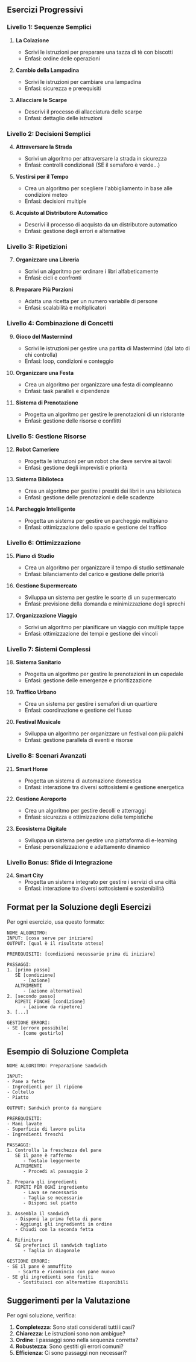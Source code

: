 
## Esercizi Progressivi

### Livello 1: Sequenze Semplici
1. **La Colazione**
   - Scrivi le istruzioni per preparare una tazza di tè con biscotti
   - Enfasi: ordine delle operazioni

2. **Cambio della Lampadina**
   - Scrivi le istruzioni per cambiare una lampadina
   - Enfasi: sicurezza e prerequisiti

3. **Allacciare le Scarpe**
   - Descrivi il processo di allacciatura delle scarpe
   - Enfasi: dettaglio delle istruzioni

### Livello 2: Decisioni Semplici
4. **Attraversare la Strada**
   - Scrivi un algoritmo per attraversare la strada in sicurezza
   - Enfasi: controlli condizionali (SE il semaforo è verde...)

5. **Vestirsi per il Tempo**
   - Crea un algoritmo per scegliere l'abbigliamento in base alle condizioni meteo
   - Enfasi: decisioni multiple

6. **Acquisto al Distributore Automatico**
   - Descrivi il processo di acquisto da un distributore automatico
   - Enfasi: gestione degli errori e alternative

### Livello 3: Ripetizioni
7. **Organizzare una Libreria**
   - Scrivi un algoritmo per ordinare i libri alfabeticamente
   - Enfasi: cicli e confronti

8. **Preparare Più Porzioni**
   - Adatta una ricetta per un numero variabile di persone
   - Enfasi: scalabilità e moltiplicatori

### Livello 4: Combinazione di Concetti
9. **Gioco del Mastermind**
   - Scrivi le istruzioni per gestire una partita di Mastermind (dal lato di chi controlla)
   - Enfasi: loop, condizioni e conteggio

10. **Organizzare una Festa**
    - Crea un algoritmo per organizzare una festa di compleanno
    - Enfasi: task paralleli e dipendenze

11. **Sistema di Prenotazione**
    - Progetta un algoritmo per gestire le prenotazioni di un ristorante
    - Enfasi: gestione delle risorse e conflitti

### Livello 5: Gestione Risorse
12. **Robot Cameriere**
    - Progetta le istruzioni per un robot che deve servire ai tavoli
    - Enfasi: gestione degli imprevisti e priorità

13. **Sistema Biblioteca**
    - Crea un algoritmo per gestire i prestiti dei libri in una biblioteca
    - Enfasi: gestione delle prenotazioni e delle scadenze

14. **Parcheggio Intelligente**
    - Progetta un sistema per gestire un parcheggio multipiano
    - Enfasi: ottimizzazione dello spazio e gestione del traffico

### Livello 6: Ottimizzazione
15. **Piano di Studio**
    - Crea un algoritmo per organizzare il tempo di studio settimanale
    - Enfasi: bilanciamento del carico e gestione delle priorità

16. **Gestione Supermercato**
    - Sviluppa un sistema per gestire le scorte di un supermercato
    - Enfasi: previsione della domanda e minimizzazione degli sprechi

17. **Organizzazione Viaggio**
    - Scrivi un algoritmo per pianificare un viaggio con multiple tappe
    - Enfasi: ottimizzazione dei tempi e gestione dei vincoli

### Livello 7: Sistemi Complessi
18. **Sistema Sanitario**
    - Progetta un algoritmo per gestire le prenotazioni in un ospedale
    - Enfasi: gestione delle emergenze e prioritizzazione

19. **Traffico Urbano**
    - Crea un sistema per gestire i semafori di un quartiere
    - Enfasi: coordinazione e gestione del flusso

20. **Festival Musicale**
    - Sviluppa un algoritmo per organizzare un festival con più palchi
    - Enfasi: gestione parallela di eventi e risorse

### Livello 8: Scenari Avanzati
21. **Smart Home**
    - Progetta un sistema di automazione domestica
    - Enfasi: interazione tra diversi sottosistemi e gestione energetica

22. **Gestione Aeroporto**
    - Crea un algoritmo per gestire decolli e atterraggi
    - Enfasi: sicurezza e ottimizzazione delle tempistiche

23. **Ecosistema Digitale**
    - Sviluppa un sistema per gestire una piattaforma di e-learning
    - Enfasi: personalizzazione e adattamento dinamico

### Livello Bonus: Sfide di Integrazione
24. **Smart City**
    - Progetta un sistema integrato per gestire i servizi di una città
    - Enfasi: interazione tra diversi sottosistemi e sostenibilità

## Format per la Soluzione degli Esercizi

Per ogni esercizio, usa questo formato:
```
NOME ALGORITMO:
INPUT: [cosa serve per iniziare]
OUTPUT: [qual è il risultato atteso]

PREREQUISITI: [condizioni necessarie prima di iniziare]

PASSAGGI:
1. [primo passo]
   SE [condizione]
      - [azione]
   ALTRIMENTI
      - [azione alternativa]
2. [secondo passo]
   RIPETI FINCHÉ [condizione]
      - [azione da ripetere]
3. [...]

GESTIONE ERRORI:
- SE [errore possibile]
    - [come gestirlo]
```

## Esempio di Soluzione Completa

```
NOME ALGORITMO: Preparazione Sandwich

INPUT: 
- Pane a fette
- Ingredienti per il ripieno
- Coltello
- Piatto

OUTPUT: Sandwich pronto da mangiare

PREREQUISITI:
- Mani lavate
- Superficie di lavoro pulita
- Ingredienti freschi

PASSAGGI:
1. Controlla la freschezza del pane
   SE il pane è raffermo
      - Tostalo leggermente
   ALTRIMENTI
      - Procedi al passaggio 2

2. Prepara gli ingredienti
   RIPETI PER OGNI ingrediente
      - Lava se necessario
      - Taglia se necessario
      - Disponi sul piatto

3. Assembla il sandwich
   - Disponi la prima fetta di pane
   - Aggiungi gli ingredienti in ordine
   - Chiudi con la seconda fetta

4. Rifinitura
   SE preferisci il sandwich tagliato
      - Taglia in diagonale
   
GESTIONE ERRORI:
- SE il pane è ammuffito
    - Scarta e ricomincia con pane nuovo
- SE gli ingredienti sono finiti
    - Sostituisci con alternative disponibili
```

## Suggerimenti per la Valutazione

Per ogni soluzione, verifica:
1. **Completezza**: Sono stati considerati tutti i casi?
2. **Chiarezza**: Le istruzioni sono non ambigue?
3. **Ordine**: I passaggi sono nella sequenza corretta?
4. **Robustezza**: Sono gestiti gli errori comuni?
5. **Efficienza**: Ci sono passaggi non necessari?